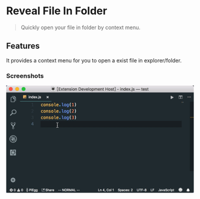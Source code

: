 # Reveal File In Folder

> Quickly open your file in folder by context menu.

## Features

It provides a context menu for you to open a exist file in explorer/folder.

### Screenshots

![](https://raw.githubusercontent.com/Molunerfinn/test/master/picgo/RevealFileinFolder.gif)
